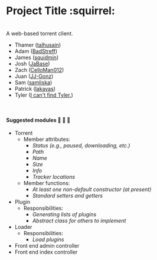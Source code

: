 # __Project Title__  :squirrel:
<br>
A web-based torrent client.

* Thamer ([talhusain](https://www.github.com/talhusain))
* Adam ([BadStreff](https://www.github.com/BadStreff))
* James ([squidmin](https://www.github.com/squidmin))
* Josh ([JaBase](https://www.github.com/JaBase))
* Zach ([CelloMan012](https://www.github.com/CelloMan012))
* Juan ([JJ-Gonz](https://www.github.com/JJ-Gonz))
* Sam ([samliska](https://www.github.com/samliska))
* Patrick ([lakavas](https://www.github.com/lakavas))
* Tyler ([I can't find Tyler.](https://www.youtube.com/watch?v=4ctK1aoWuqY))
<br>

#### Suggested modules :file_folder: :open_file_folder: :page_facing_up:
* Torrent
  * Member attributes:
    * _Status (e.g., paused, downloading, etc.)_
    * _Path_
    * _Name_
    * _Size_
    * _Info_
    * _Tracker locations_
  * Member functions:
    * _At least one non-default constructor (at present)_
    * _Standard setters and getters_
* Plugin
  * Responsibilities:
    * _Generating lists of plugins_
    * _Abstract class for others to implement_
* Loader
  * Responsibilities:
    * _Load plugins_
* Front end admin controller
* Front end index controller
